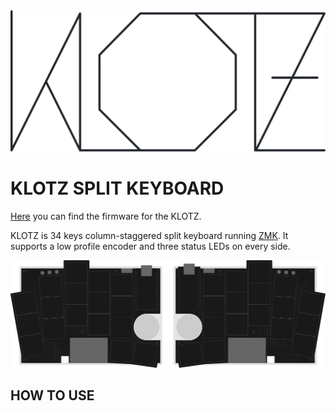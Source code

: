 <picture>
  <source media="(prefers-color-scheme: dark)" srcset="/docs/images/KLOTZ_font_dark.svg">
  <source media="(prefers-color-scheme: light)" srcset="/docs/images/KLOTZ_font_bright.svg">
  <img alt="KLOTZ logo font" src="/docs/images/KLOTZ_font_bright.svg">
</picture>

# KLOTZ SPLIT KEYBOARD

[Here](https://github.com/GEIGEIGEIST/zmk-config-klotz) you can find the firmware for the KLOTZ.

KLOTZ is 34 keys column-staggered split keyboard running [ZMK](https://zmk.dev/). It supports a low profile encoder and three status LEDs on every side.

![KLOTZ layout](/docs/images/KLOTZ_layout.svg)


## HOW TO USE

